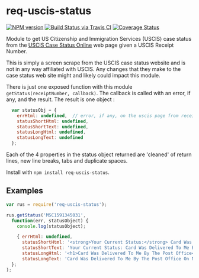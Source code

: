 # req-uscis-status
[![NPM version](http://img.shields.io/npm/v/req-uscis-status.svg)](https://www.npmjs.org/package/req-uscis-status)
[![Build Status via Travis CI](https://travis-ci.org/tonybranfort/req-uscis-status.svg?branch=master)](https://travis-ci.org/tonybranfort/req-uscis-status)
[![Coverage Status](https://coveralls.io/repos/tonybranfort/req-uscis-status/badge.svg?branch=master&service=github)](https://coveralls.io/github/tonybranfort/req-uscis-status?branch=master)

Module to get US Citizenship and Immigration Services (USCIS) case status from the [USCIS Case Status Online](https://egov.uscis.gov/casestatus/landing.do) web page given a USCIS Receipt Number.

This is simply a screen scrape from the USCIS case status website and is not in any way affiliated with USCIS.  Any changes that they make to the case status web site might and likely could impact this module.  

There is just one exposed function with this module ```getStatus(receiptNumber, callback)```.  The callback is called with an error, if any, and the result.  The result is one object : 
```javascript
  var statusObj = {
    errHtml: undefined,  // error, if any, on the uscis page from receipt number
    statusShortHtml: undefined,  
    statusShortText: undefined, 
    statusLongHtml: undefined, 
    statusLongText: undefined
  }; 

```

Each of the 4 properties in the status object returned are 'cleaned' of return lines, new line breaks, tabs and duplicate spaces. 

Install with ```npm install req-uscis-status```.  

## Examples

```javascript
var rus = require('req-uscis-status');

rus.getStatus('MSC1591345031', 
  function(err, statusObject) { 
    console.log(statusObject);

    { errHtml: undefined,
      statusShortHtml: '<strong>Your Current Status:</strong> Card Was Delivered To Me By The Post Office <span class="appointment-sec-show" tabindex="-1" title="View Case Status Full Description">+</span>',
      statusShortText: 'Your Current Status: Card Was Delivered To Me By The Post Office',
      statusLongHtml: '<h1>Card Was Delivered To Me By The Post Office</h1> <p>On November 12, 2015, the Post Office delivered your new card for Receipt Number MSC1591345031, to the address that you gave us. The tracking number assigned is 9205592338400179142710. You can use your tracking number at <a href="https://tools.usps.com/go/TrackConfirmAction_input?origTrackNum=9205592338400179142710" target="_blank">www.USPS.com</a> in the Quick Tools Tracking section. If you move, go to <a href="https://egov.uscis.gov/coa/displayCOAForm.do" target="_blank">www.uscis.gov/addresschange</a> to give us your new mailing address.</p>',
      statusLongText: 'Card Was Delivered To Me By The Post Office On November 12, 2015, the Post Office delivered your new card for Receipt Number MSC1591345031, to the address that you gave us. The tracking number assigned is 9205592338400179142710. You can use your tracking number at www.USPS.com in the Quick Tools Tracking section. If you move, go to www.uscis.gov/addresschange to give us your new mailing address.' }
  };
);


```
